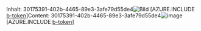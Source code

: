 <span data-ttu-id="c4766-101">Inhalt: 30175391-402b-4465-89e3-3afe79d55de4![Bild](3b3dc00d-a995-4c9e-b604-2046cdb050a8.png)
[AZURE.INCLUDE [b-token](2dc7597f-3a99-424a-ae1c-30273f8f20eb.md)]</span><span class="sxs-lookup"><span data-stu-id="c4766-101">Content: 30175391-402b-4465-89e3-3afe79d55de4![image](3b3dc00d-a995-4c9e-b604-2046cdb050a8.png)
[AZURE.INCLUDE [b-token](2dc7597f-3a99-424a-ae1c-30273f8f20eb.md)]</span></span>

